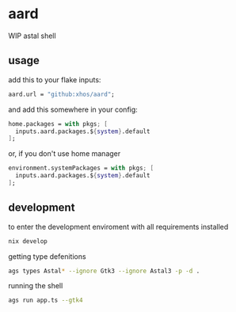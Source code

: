 # aard

WIP astal shell

## usage

add this to your flake inputs:

```nix
aard.url = "github:xhos/aard";
```

and add this somewhere in your config:

```nix
home.packages = with pkgs; [
  inputs.aard.packages.${system}.default
];
```

or, if you don't use home manager

```nix
environment.systemPackages = with pkgs; [
  inputs.aard.packages.${system}.default
];
```

## development

to enter the development enviroment with all requirements installed

```bash
nix develop
```

getting type defenitions

```bash
ags types Astal* --ignore Gtk3 --ignore Astal3 -p -d .
```

running the shell

```bash
ags run app.ts --gtk4
```
